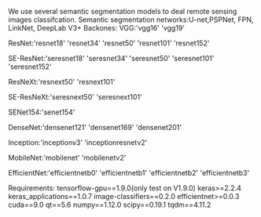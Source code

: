 We use several semantic segmentation models  to deal remote sensing images classifcation.
Semantic segmentation networks:U-net,PSPNet, FPN, LinkNet, DeepLab V3+
Backones: 
VGG:'vgg16' 'vgg19'

ResNet:'resnet18' 'resnet34' 'resnet50' 'resnet101' 'resnet152'

SE-ResNet:'seresnet18' 'seresnet34' 'seresnet50' 'seresnet101' 'seresnet152'

ResNeXt:'resnext50' 'resnext101'

SE-ResNeXt:'seresnext50' 'seresnext101'

SENet154:'senet154'

DenseNet:'densenet121' 'densenet169' 'densenet201'

Inception:'inceptionv3' 'inceptionresnetv2'

MobileNet:'mobilenet' 'mobilenetv2'

EfficientNet:'efficientnetb0' 'efficientnetb1' 'efficientnetb2' 'efficientnetb3'

Requirements:
tensorflow-gpu==1.9.0(only test on V1.9.0)
keras>=2.2.4
keras_applications==1.0.7
image-classifiers==0.2.0
efficientnet>=0.0.3
cuda==9.0
qt==5.6
numpy==1.12.0
scipy==0.19.1
tqdm==4.11.2


